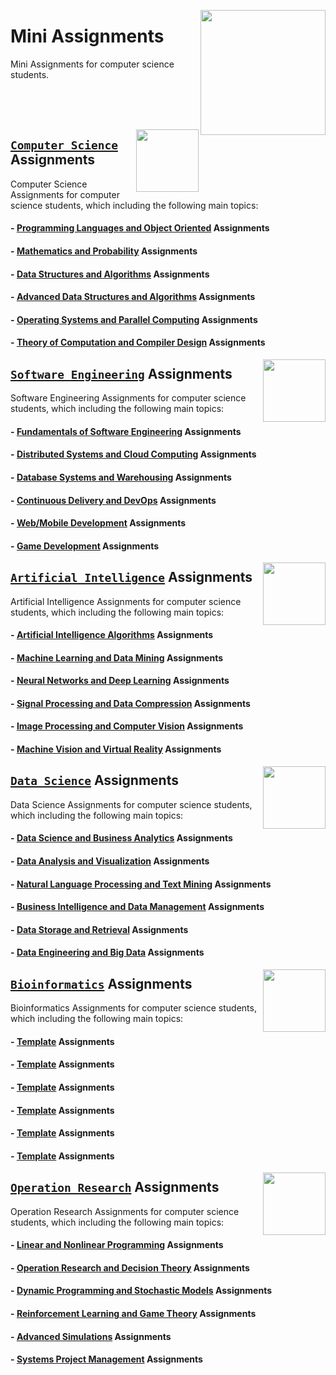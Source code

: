 <img align="right" width="200" src="https://github.com/cs-MohamedAyman/cs-MohamedAyman/blob/main/repos-logos/mini-assignments.jpg"></img>

# Mini Assignments
Mini Assignments for computer science students.

<br><br><br>

<img align="right" width="100" height="100" src="https://github.com/cs-MohamedAyman/cs-MohamedAyman/blob/main/repos-logos/computer-science-department.jpg">

## [`Computer Science`](https://github.com/cs-MohamedAyman/Hands-On-Experience/blob/master/Mini-Assignments/Computer-Science/README.md) Assignments
Computer Science Assignments for computer science students, which including the following main topics:

#### - [Programming Languages and Object Oriented](https://github.com/cs-MohamedAyman/Hands-On-Experience/blob/master/Mini-Assignments/Computer-Science/README.md) Assignments
#### - [Mathematics and Probability](https://github.com/cs-MohamedAyman/Hands-On-Experience/blob/master/Mini-Assignments/Computer-Science/README.md) Assignments
#### - [Data Structures and Algorithms](https://github.com/cs-MohamedAyman/Hands-On-Experience/blob/master/Mini-Assignments/Computer-Science/README.md) Assignments
#### - [Advanced Data Structures and Algorithms](https://github.com/cs-MohamedAyman/Hands-On-Experience/blob/master/Mini-Assignments/Computer-Science/README.md) Assignments
#### - [Operating Systems and Parallel Computing](https://github.com/cs-MohamedAyman/Hands-On-Experience/blob/master/Mini-Assignments/Computer-Science/README.md) Assignments
#### - [Theory of Computation and Compiler Design](https://github.com/cs-MohamedAyman/Hands-On-Experience/blob/master/Mini-Assignments/Computer-Science/README.md) Assignments

<img align="right" width="100" height="100" src="https://github.com/cs-MohamedAyman/cs-MohamedAyman/blob/main/repos-logos/software-engineering-department.jpg">

## [`Software Engineering`](https://github.com/cs-MohamedAyman/Hands-On-Experience/blob/master/Mini-Assignments/Software-Engineering/README.md) Assignments
Software Engineering Assignments for computer science students, which including the following main topics:

#### - [Fundamentals of Software Engineering](https://github.com/cs-MohamedAyman/Hands-On-Experience/blob/master/Mini-Assignments/Software-Engineering/README.md) Assignments
#### - [Distributed Systems and Cloud Computing](https://github.com/cs-MohamedAyman/Hands-On-Experience/blob/master/Mini-Assignments/Software-Engineering/README.md) Assignments
#### - [Database Systems and Warehousing](https://github.com/cs-MohamedAyman/Hands-On-Experience/blob/master/Mini-Assignments/Software-Engineering/README.md) Assignments
#### - [Continuous Delivery and DevOps](https://github.com/cs-MohamedAyman/Hands-On-Experience/blob/master/Mini-Assignments/Software-Engineering/README.md) Assignments
#### - [Web/Mobile Development](https://github.com/cs-MohamedAyman/Hands-On-Experience/blob/master/Mini-Assignments/Software-Engineering/README.md) Assignments
#### - [Game Development](https://github.com/cs-MohamedAyman/Hands-On-Experience/blob/master/Mini-Assignments/Software-Engineering/README.md) Assignments

<img align="right" width="100" height="100" src="https://github.com/cs-MohamedAyman/cs-MohamedAyman/blob/main/repos-logos/artificial-intelligence-department.jpg">

## [`Artificial Intelligence`](https://github.com/cs-MohamedAyman/Hands-On-Experience/blob/master/Mini-Assignments/Artificial-Intelligence/README.md) Assignments
Artificial Intelligence Assignments for computer science students, which including the following main topics:

#### - [Artificial Intelligence Algorithms](https://github.com/cs-MohamedAyman/Hands-On-Experience/blob/master/Mini-Assignments/Artificial-Intelligence/README.md) Assignments
#### - [Machine Learning and Data Mining](https://github.com/cs-MohamedAyman/Hands-On-Experience/blob/master/Mini-Assignments/Artificial-Intelligence/README.md) Assignments
#### - [Neural Networks and Deep Learning](https://github.com/cs-MohamedAyman/Hands-On-Experience/blob/master/Mini-Assignments/Artificial-Intelligence/README.md) Assignments
#### - [Signal Processing and Data Compression](https://github.com/cs-MohamedAyman/Hands-On-Experience/blob/master/Mini-Assignments/Artificial-Intelligence/README.md) Assignments
#### - [Image Processing and Computer Vision](https://github.com/cs-MohamedAyman/Hands-On-Experience/blob/master/Mini-Assignments/Artificial-Intelligence/README.md) Assignments
#### - [Machine Vision and Virtual Reality](https://github.com/cs-MohamedAyman/Hands-On-Experience/blob/master/Mini-Assignments/Artificial-Intelligence/README.md) Assignments

<img align="right" width="100" height="100" src="https://github.com/cs-MohamedAyman/cs-MohamedAyman/blob/main/repos-logos/data-science-department.jpg">

## [`Data Science`](https://github.com/cs-MohamedAyman/Hands-On-Experience/blob/master/Mini-Assignments/Data-Science/README.md) Assignments
Data Science Assignments for computer science students, which including the following main topics:

#### - [Data Science and Business Analytics](https://github.com/cs-MohamedAyman/Hands-On-Experience/blob/master/Mini-Assignments/Data-Science/README.md) Assignments
#### - [Data Analysis and Visualization](https://github.com/cs-MohamedAyman/Hands-On-Experience/blob/master/Mini-Assignments/Data-Science/README.md) Assignments
#### - [Natural Language Processing and Text Mining](https://github.com/cs-MohamedAyman/Hands-On-Experience/blob/master/Mini-Assignments/Data-Science/README.md) Assignments
#### - [Business Intelligence and Data Management](https://github.com/cs-MohamedAyman/Hands-On-Experience/blob/master/Mini-Assignments/Data-Science/README.md) Assignments
#### - [Data Storage and Retrieval](https://github.com/cs-MohamedAyman/Hands-On-Experience/blob/master/Mini-Assignments/Data-Science/README.md) Assignments
#### - [Data Engineering and Big Data](https://github.com/cs-MohamedAyman/Hands-On-Experience/blob/master/Mini-Assignments/Data-Science/README.md) Assignments

<img align="right" width="100" height="100" src="https://github.com/cs-MohamedAyman/cs-MohamedAyman/blob/main/repos-logos/bioinformatics-department.jpg">

## [`Bioinformatics`](https://github.com/cs-MohamedAyman/Hands-On-Experience/blob/master/Mini-Assignments/Bioinformatics/README.md) Assignments
Bioinformatics Assignments for computer science students, which including the following main topics:

#### - [Template](https://github.com/cs-MohamedAyman/Hands-On-Experience/blob/master/Mini-Assignments/Bioinformatics/README.md) Assignments
#### - [Template](https://github.com/cs-MohamedAyman/Hands-On-Experience/blob/master/Mini-Assignments/Bioinformatics/README.md) Assignments
#### - [Template](https://github.com/cs-MohamedAyman/Hands-On-Experience/blob/master/Mini-Assignments/Bioinformatics/README.md) Assignments
#### - [Template](https://github.com/cs-MohamedAyman/Hands-On-Experience/blob/master/Mini-Assignments/Bioinformatics/README.md) Assignments
#### - [Template](https://github.com/cs-MohamedAyman/Hands-On-Experience/blob/master/Mini-Assignments/Bioinformatics/README.md) Assignments
#### - [Template](https://github.com/cs-MohamedAyman/Hands-On-Experience/blob/master/Mini-Assignments/Bioinformatics/README.md) Assignments

<img align="right" width="100" height="100" src="https://github.com/cs-MohamedAyman/cs-MohamedAyman/blob/main/repos-logos/operation-research-department.jpg">

## [`Operation Research`](https://github.com/cs-MohamedAyman/Hands-On-Experience/blob/master/Mini-Assignments/Operation-Research/README.md) Assignments
Operation Research Assignments for computer science students, which including the following main topics:

#### - [Linear and Nonlinear Programming](https://github.com/cs-MohamedAyman/Hands-On-Experience/blob/master/Mini-Assignments/Operation-Research/README.md) Assignments
#### - [Operation Research and Decision Theory](https://github.com/cs-MohamedAyman/Hands-On-Experience/blob/master/Mini-Assignments/Operation-Research/README.md) Assignments
#### - [Dynamic Programming and Stochastic Models](https://github.com/cs-MohamedAyman/Hands-On-Experience/blob/master/Mini-Assignments/Operation-Research/README.md) Assignments
#### - [Reinforcement Learning and Game Theory](https://github.com/cs-MohamedAyman/Hands-On-Experience/blob/master/Mini-Assignments/Operation-Research/README.md) Assignments
#### - [Advanced Simulations](https://github.com/cs-MohamedAyman/Hands-On-Experience/blob/master/Mini-Assignments/Operation-Research/README.md) Assignments
#### - [Systems Project Management](https://github.com/cs-MohamedAyman/Hands-On-Experience/blob/master/Mini-Assignments/Operation-Research/README.md) Assignments
